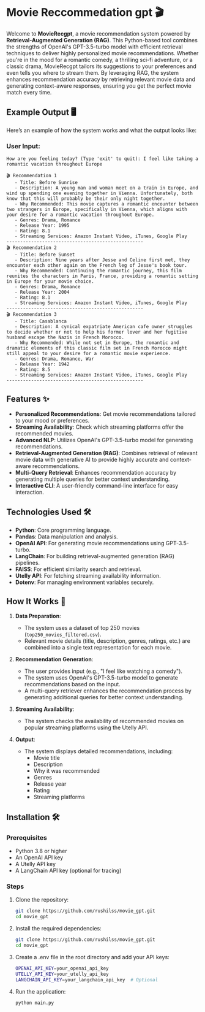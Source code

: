 # Movie Reccommedation gpt 🎬

Welcome to **MovieRecgpt**, a movie recommendation system powered by **Retrieval-Augmented Generation (RAG)**. This Python-based tool combines the strengths of OpenAI's GPT-3.5-turbo model with efficient retrieval techniques to deliver highly personalized movie recommendations. Whether you're in the mood for a romantic comedy, a thrilling sci-fi adventure, or a classic drama, MovieRecgpt tailors its suggestions to your preferences and even tells you where to stream them. By leveraging RAG, the system enhances recommendation accuracy by retrieving relevant movie data and generating context-aware responses, ensuring you get the perfect movie match every time.

## Example Output 🖥️

Here’s an example of how the system works and what the output looks like:

### User Input:
```plaintext
How are you feeling today? (Type 'exit' to quit): I feel like taking a romantic vacation throughout Europe

🎬 Recommendation 1
   - Title: Before Sunrise
   - Description: A young man and woman meet on a train in Europe, and wind up spending one evening together in Vienna. Unfortunately, both know that this will probably be their only night together.
   - Why Recommended: This movie captures a romantic encounter between two strangers in Europe, specifically in Vienna, which aligns with your desire for a romantic vacation throughout Europe.
   - Genres: Drama, Romance
   - Release Year: 1995
   - Rating: 8.1
   - Streaming Services: Amazon Instant Video, iTunes, Google Play
--------------------------------------------------
🎬 Recommendation 2
   - Title: Before Sunset
   - Description: Nine years after Jesse and Celine first met, they encounter each other again on the French leg of Jesse's book tour.
   - Why Recommended: Continuing the romantic journey, this film reunites the characters in Paris, France, providing a romantic setting in Europe for your movie choice.
   - Genres: Drama, Romance
   - Release Year: 2004
   - Rating: 8.1
   - Streaming Services: Amazon Instant Video, iTunes, Google Play
--------------------------------------------------
🎬 Recommendation 3
   - Title: Casablanca
   - Description: A cynical expatriate American cafe owner struggles to decide whether or not to help his former lover and her fugitive husband escape the Nazis in French Morocco.
   - Why Recommended: While not set in Europe, the romantic and dramatic elements of this classic film set in French Morocco might still appeal to your desire for a romantic movie experience.
   - Genres: Drama, Romance, War
   - Release Year: 1942
   - Rating: 8.5
   - Streaming Services: Amazon Instant Video, iTunes, Google Play
--------------------------------------------------
```
## Features ✨

- **Personalized Recommendations**: Get movie recommendations tailored to your mood or preferences.
- **Streaming Availability**: Check which streaming platforms offer the recommended movies.
- **Advanced NLP**: Utilizes OpenAI's GPT-3.5-turbo model for generating recommendations.
- **Retrieval-Augmented Generation (RAG)**: Combines retrieval of relevant movie data with generative AI to provide highly accurate and context-aware recommendations.
- **Multi-Query Retrieval**: Enhances recommendation accuracy by generating multiple queries for better context understanding.
- **Interactive CLI**: A user-friendly command-line interface for easy interaction.

## Technologies Used 🛠️

- **Python**: Core programming language.
- **Pandas**: Data manipulation and analysis.
- **OpenAI API**: For generating movie recommendations using GPT-3.5-turbo.
- **LangChain**: For building retrieval-augmented generation (RAG) pipelines.
- **FAISS**: For efficient similarity search and retrieval.
- **Utelly API**: For fetching streaming availability information.
- **Dotenv**: For managing environment variables securely.

## How It Works 🧠

1. **Data Preparation**:
   - The system uses a dataset of top 250 movies (`top250_movies_filtered.csv`).
   - Relevant movie details (title, description, genres, ratings, etc.) are combined into a single text representation for each movie.

2. **Recommendation Generation**:
   - The user provides input (e.g., "I feel like watching a comedy").
   - The system uses OpenAI's GPT-3.5-turbo model to generate recommendations based on the input.
   - A multi-query retriever enhances the recommendation process by generating additional queries for better context understanding.

3. **Streaming Availability**:
   - The system checks the availability of recommended movies on popular streaming platforms using the Utelly API.

4. **Output**:
   - The system displays detailed recommendations, including:
     - Movie title
     - Description
     - Why it was recommended
     - Genres
     - Release year
     - Rating
     - Streaming platforms

## Installation 🛠️

### Prerequisites
- Python 3.8 or higher
- An OpenAI API key
- A Utelly API key
- A LangChain API key (optional for tracing)

### Steps
1. Clone the repository:
   ```bash
   git clone https://github.com/rushilss/movie_gpt.git
   cd movie_gpt
   ```

2. Install the required dependencies:
   ```bash
   git clone https://github.com/rushilss/movie_gpt.git
   cd movie_gpt
   ```

3. Create a .env file in the root directory and add your API keys:
   ```bash
   OPENAI_API_KEY=your_openai_api_key
   UTELLY_API_KEY=your_utelly_api_key
   LANGCHAIN_API_KEY=your_langchain_api_key  # Optional
   ```
   
4. Run the application:
    ```bash
   python main.py
   ```

